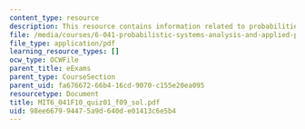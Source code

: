```yaml
---
content_type: resource
description: This resource contains information related to probabilities.
file: /media/courses/6-041-probabilistic-systems-analysis-and-applied-probability-fall-2010/98ee667994475a9d640de01413c6e5b4_MIT6_041F10_quiz01_f09_sol.pdf
file_type: application/pdf
learning_resource_types: []
ocw_type: OCWFile
parent_title: eExams
parent_type: CourseSection
parent_uid: fa676672-66b4-16cd-9070-c155e20ea095
resourcetype: Document
title: MIT6_041F10_quiz01_f09_sol.pdf
uid: 98ee6679-9447-5a9d-640d-e01413c6e5b4
---
```


